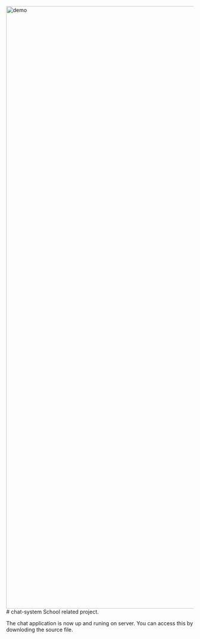 <img width="1617" alt="demo" src="https://user-images.githubusercontent.com/51061202/160026566-1b8e6cd2-15d8-4a0e-b28f-1f0979839fdd.png">
# chat-system
School related project.

The chat application is now up and runing on server. You can access this by downloding the source file.

